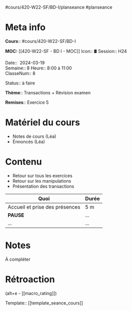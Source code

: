 #cours/420-W22-SF/BD-I/planseance #planseance
# Meta info

**Cours**:: #cours/420-W22-SF/BD-I 

**MOC:** [[420-W22-SF - BD I - MOC]]
Icon:: 🛢
Session:: H24

Date::  2024-03-19  
Semaine:: 8
Heure:: 8:00 à 11:00  
ClasseNum:: 8

Status:: <span class="chip not-ready">à faire</span> 

**Thème**:: Transactions + Révision examen

**Remises**:: Exercice 5

# Matériel du cours
* Notes de cours (Léa)
* Énnoncés (Léa)
# Contenu
* Retour sur tous les exercices
* Retour sur les manipulations
* Présentation des transactions

| Quoi                           | Durée |
| ------------------------------ | ----- |
| Accueil et prise des présences | 5 m   |
| **PAUSE**                      | ...   |
| ...                            | ...   |
# Notes
À compléter

# Rétroaction
(alt+e - [[macro_rating]])

Template:: [[template_seance_cours]]